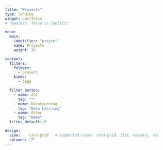```yaml
---
title: "Projects"
type: landing
widget: portfolio
# headless: false is implicit

menu:
  main:
    identifier: "project"
    name: Projects
    weight: 20

content:
  filters:
    folders:
      - project
    kinds:
      - page

  filter_button:
    - name: All
      tag: "*"
    - name: DeepLearning
      tag: "Deep Learning"
    - name: Other
      tag: "Demo"
  filter_default: 0

design:
  view:    card-grid   # supported views: card-grid, list, masonry, etc.
  columns: "2"
---
```

